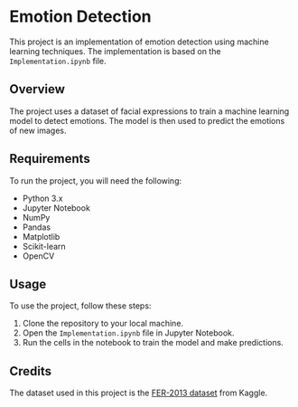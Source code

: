 # Emotion Detection

This project is an implementation of emotion detection using machine learning techniques. The implementation is based on the `Implementation.ipynb` file.

## Overview

The project uses a dataset of facial expressions to train a machine learning model to detect emotions. The model is then used to predict the emotions of new images.

## Requirements

To run the project, you will need the following:

- Python 3.x
- Jupyter Notebook
- NumPy
- Pandas
- Matplotlib
- Scikit-learn
- OpenCV

## Usage

To use the project, follow these steps:

1. Clone the repository to your local machine.
2. Open the `Implementation.ipynb` file in Jupyter Notebook.
3. Run the cells in the notebook to train the model and make predictions.

## Credits

The dataset used in this project is the [FER-2013 dataset](https://www.kaggle.com/c/challenges-in-representation-learning-facial-expression-recognition-challenge/data) from Kaggle.

